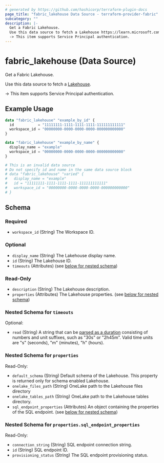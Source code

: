 ```yaml
---
# generated by https://github.com/hashicorp/terraform-plugin-docs
page_title: "fabric_lakehouse Data Source - terraform-provider-fabric"
subcategory: ""
description: |-
  Get a Fabric Lakehouse.
  Use this data source to fetch a Lakehouse https://learn.microsoft.com/training/modules/get-started-lakehouses.
  -> This item supports Service Principal authentication.
---
```


# fabric_lakehouse (Data Source)

Get a Fabric Lakehouse.

Use this data source to fetch a [Lakehouse](https://learn.microsoft.com/training/modules/get-started-lakehouses).

-> This item supports Service Principal authentication.

## Example Usage

```terraform
data "fabric_lakehouse" "example_by_id" {
  id           = "11111111-1111-1111-1111-111111111111"
  workspace_id = "00000000-0000-0000-0000-000000000000"
}

data "fabric_lakehouse" "example_by_name" {
  display_name = "example"
  workspace_id = "00000000-0000-0000-0000-000000000000"
}

# This is an invalid data source
# Do not specify id and name in the same data source block
# data "fabric_lakehouse" "varied" {
#   display_name = "example"
#   id = "11111111-1111-1111-1111-111111111111"
#   workspace_id = "00000000-0000-0000-0000-000000000000"
# }
```

<!-- schema generated by tfplugindocs -->
## Schema

### Required

- `workspace_id` (String) The Workspace ID.

### Optional

- `display_name` (String) The Lakehouse display name.
- `id` (String) The Lakehouse ID.
- `timeouts` (Attributes) (see [below for nested schema](#nestedatt--timeouts))

### Read-Only

- `description` (String) The Lakehouse description.
- `properties` (Attributes) The Lakehouse properties. (see [below for nested schema](#nestedatt--properties))

<a id="nestedatt--timeouts"></a>

### Nested Schema for `timeouts`

Optional:

- `read` (String) A string that can be [parsed as a duration](https://pkg.go.dev/time#ParseDuration) consisting of numbers and unit suffixes, such as "30s" or "2h45m". Valid time units are "s" (seconds), "m" (minutes), "h" (hours).

<a id="nestedatt--properties"></a>

### Nested Schema for `properties`

Read-Only:

- `default_schema` (String) Default schema of the Lakehouse. This property is returned only for schema enabled Lakehouse.
- `onelake_files_path` (String) OneLake path to the Lakehouse files directory
- `onelake_tables_path` (String) OneLake path to the Lakehouse tables directory.
- `sql_endpoint_properties` (Attributes) An object containing the properties of the SQL endpoint. (see [below for nested schema](#nestedatt--properties--sql_endpoint_properties))

<a id="nestedatt--properties--sql_endpoint_properties"></a>

### Nested Schema for `properties.sql_endpoint_properties`

Read-Only:

- `connection_string` (String) SQL endpoint connection string.
- `id` (String) SQL endpoint ID.
- `provisioning_status` (String) The SQL endpoint provisioning status.
